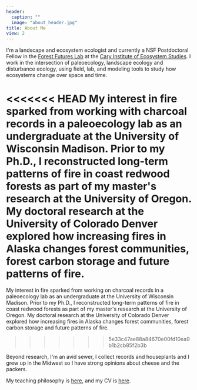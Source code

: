 ```yaml
---
header:
  caption: ""
  image: "about_header.jpg"
title: About Me
view: 2
---
```


I'm a landscape and ecosystem ecologist and currently a NSF Postdoctoral Fellow in the [Forest Futures Lab](http://forestfutureslab.org/) at the [Cary Institute of Ecosystem Studies](http://caryinstitute.org). I work in the intersection of paleoecology, landscape ecology and disturbance ecology, using field, lab, and modeling tools to study how ecosystems change over space and time.

<<<<<<< HEAD
My interest in fire sparked from working with charcoal records in a paleoecology lab as an undergraduate at the University of Wisconsin Madison. Prior to my Ph.D., I reconstructed long-term patterns of fire in coast redwood forests as part of my master's research at the University of Oregon. My doctoral research at the University of Colorado Denver explored how increasing fires in Alaska changes forest communities, forest carbon storage and future patterns of fire. 
=======
My interest in fire sparked from working on charcoal records in a paleoecology lab as an undergraduate at the University of Wisconsin Madison. Prior to my Ph.D., I reconstructed long-term patterns of fire in coast redwood forests as part of my master's research at the University of Oregon. My doctoral research at the University of Colorado Denver explored how increasing fires in Alaska changes forest communities, forest carbon storage and future patterns of fire. 
>>>>>>> 5e33c47ae88a84670e00fd10ea9b1b2cb85f2b3b

Beyond research, I'm an avid sewer, I collect records and houseplants and I grew up in the Midwest so I have strong opinions about cheese and the packers. 

My teaching philosophy is [here](https://krhayes.com/files/Teaching_statement.pdf), and my CV is [here](https://krhayes.com/files/cv.pdf). 


